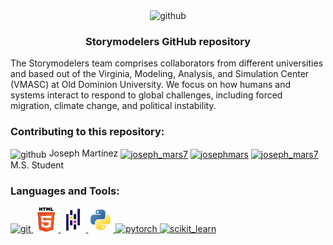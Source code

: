 <!--

**Here are some ideas to get you started:**

🙋‍♀️ A short introduction - what is your organization all about?
🌈 Contribution guidelines - how can the community get involved?
👩‍💻 Useful resources - where can the community find your docs? Is there anything else the community should know?
🍿 Fun facts - what does your team eat for breakfast?
🧙 Remember, you can do mighty things with the power of [Markdown](https://docs.github.com/github/writing-on-github/getting-started-with-writing-and-formatting-on-github/basic-writing-and-formatting-syntax)
-->
<p align="center"> <img src="https://static.wixstatic.com/media/f77518_3b907e7e3c644206a0f089178d4c6b31~mv2.png/v1/fit/w_2500,h_1330,al_c/f77518_3b907e7e3c644206a0f089178d4c6b31~mv2.png" alt="github" align="center" width="20%" height="20%"/> </p>

<h3 align="center">Storymodelers GitHub repository</h3>
The Storymodelers team comprises collaborators from different universities and based out of the Virginia, Modeling, Analysis, and Simulation Center (VMASC) at Old Dominion University. We focus on how humans and systems interact to respond to global challenges, including forced migration, climate change, and political instability.


<h3>Contributing to this repository:</h3>
<img src="https://avatars.githubusercontent.com/u/58085173?v=4" alt="github" align="center" width="15%" height="15%"/>
Joseph Martínez <a href="https://twitter.com/joseph_mars7" target="blank"><img align="center" src="https://raw.githubusercontent.com/rahuldkjain/github-profile-readme-generator/master/src/images/icons/Social/twitter.svg" alt="joseph_mars7" width="15" /></a>
<a href="https://linkedin.com/in/josephmars" target="blank"><img align="center" src="https://raw.githubusercontent.com/rahuldkjain/github-profile-readme-generator/master/src/images/icons/Social/linked-in-alt.svg" alt="josephmars" width="15" /></a>
<a href="https://instagram.com/joseph_mars7" target="blank"><img align="center" src="https://raw.githubusercontent.com/rahuldkjain/github-profile-readme-generator/master/src/images/icons/Social/instagram.svg" alt="joseph_mars7" width="15" /></a> </br>
M.S. Student

<h3 align="left">Languages and Tools:</h3>
<p align="left"> <a href="https://git-scm.com/" target="_blank" rel="noreferrer"> <img src="https://www.vectorlogo.zone/logos/git-scm/git-scm-icon.svg" alt="git" width="40" height="40"/> </a> <a href="https://www.w3.org/html/" target="_blank" rel="noreferrer"> <img src="https://raw.githubusercontent.com/devicons/devicon/master/icons/html5/html5-original-wordmark.svg" alt="html5" width="40" height="40"/> </a> <a href="https://pandas.pydata.org/" target="_blank" rel="noreferrer"> <img src="https://raw.githubusercontent.com/devicons/devicon/2ae2a900d2f041da66e950e4d48052658d850630/icons/pandas/pandas-original.svg" alt="pandas" width="40" height="40"/> </a> <a href="https://www.python.org" target="_blank" rel="noreferrer"> <img src="https://raw.githubusercontent.com/devicons/devicon/master/icons/python/python-original.svg" alt="python" width="40" height="40"/> </a> <a href="https://pytorch.org/" target="_blank" rel="noreferrer"> <img src="https://www.vectorlogo.zone/logos/pytorch/pytorch-icon.svg" alt="pytorch" width="40" height="40"/> </a> <a href="https://scikit-learn.org/" target="_blank" rel="noreferrer"> <img src="https://upload.wikimedia.org/wikipedia/commons/0/05/Scikit_learn_logo_small.svg" alt="scikit_learn" width="40" height="40"/> </a> </p>
